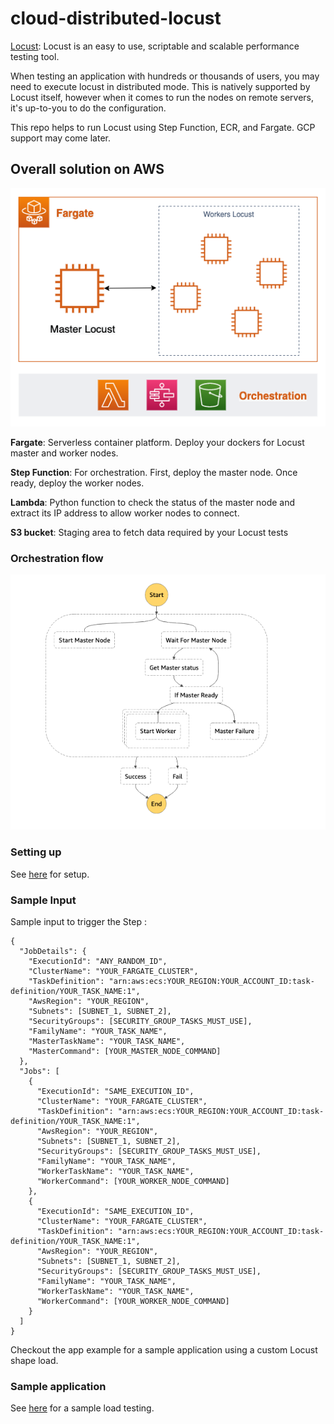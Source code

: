 # cloud-distributed-locust

[Locust](https://github.com/locustio/locust): Locust is an easy to use, scriptable and scalable performance testing tool.

When testing an application with hundreds or thousands of users, you may need to execute locust in distributed mode. This is natively supported by Locust itself, however when it comes to run the nodes on remote servers, it's up-to-you to do the configuration.

This repo helps to run Locust using Step Function, ECR, and Fargate. GCP support may come later.



## Overall solution on AWS

![Architecture](./aws/architecture.png)

**Fargate**: Serverless container platform. Deploy your dockers for Locust master and worker nodes.

**Step Function**: For orchestration. First, deploy the master node. Once ready, deploy the worker nodes.

**Lambda**: Python function to check the status of the master node and extract its IP address to allow worker nodes to connect.

**S3 bucket**: Staging area to fetch data required by your Locust tests


### Orchestration flow


![Orchestration](./aws/orchestration.png)


### Setting up

See [here](./aws/cloudformation/README.md) for setup.


### Sample Input

Sample input to trigger the Step :

```
{
  "JobDetails": {
    "ExecutionId": "ANY_RANDOM_ID",
    "ClusterName": "YOUR_FARGATE_CLUSTER",
    "TaskDefinition": "arn:aws:ecs:YOUR_REGION:YOUR_ACCOUNT_ID:task-definition/YOUR_TASK_NAME:1",
    "AwsRegion": "YOUR_REGION",
    "Subnets": [SUBNET_1, SUBNET_2],
    "SecurityGroups": [SECURITY_GROUP_TASKS_MUST_USE],
    "FamilyName": "YOUR_TASK_NAME",
    "MasterTaskName": "YOUR_TASK_NAME",
    "MasterCommand": [YOUR_MASTER_NODE_COMMAND]
  },
  "Jobs": [
    {
      "ExecutionId": "SAME_EXECUTION_ID",
      "ClusterName": "YOUR_FARGATE_CLUSTER",
      "TaskDefinition": "arn:aws:ecs:YOUR_REGION:YOUR_ACCOUNT_ID:task-definition/YOUR_TASK_NAME:1",
      "AwsRegion": "YOUR_REGION",
      "Subnets": [SUBNET_1, SUBNET_2],
      "SecurityGroups": [SECURITY_GROUP_TASKS_MUST_USE],
      "FamilyName": "YOUR_TASK_NAME",
      "WorkerTaskName": "YOUR_TASK_NAME",
      "WorkerCommand": [YOUR_WORKER_NODE_COMMAND]
    },
    {
      "ExecutionId": "SAME_EXECUTION_ID",
      "ClusterName": "YOUR_FARGATE_CLUSTER",
      "TaskDefinition": "arn:aws:ecs:YOUR_REGION:YOUR_ACCOUNT_ID:task-definition/YOUR_TASK_NAME:1",
      "AwsRegion": "YOUR_REGION",
      "Subnets": [SUBNET_1, SUBNET_2],
      "SecurityGroups": [SECURITY_GROUP_TASKS_MUST_USE],
      "FamilyName": "YOUR_TASK_NAME",
      "WorkerTaskName": "YOUR_TASK_NAME",
      "WorkerCommand": [YOUR_WORKER_NODE_COMMAND]
    }
  ]
}
```

Checkout the app example for a sample application using a custom Locust shape load.


### Sample application

See [here](./aws/example/README.md) for a sample load testing.

